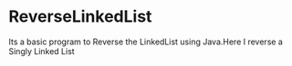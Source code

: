 # ReverseLinkedList
Its a basic program to Reverse the LinkedList using Java.Here I reverse a Singly Linked List
